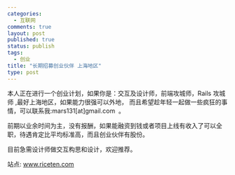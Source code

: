 ```yaml
--- 
categories: 
  - 互联网
comments: true
layout: post
published: true
status: publish
tags: 
  - 创业
title: "长期招募创业伙伴 上海地区"
type: post
---
```

本人正在进行一个创业计划，如果你是：交互及设计师，前端攻城师，Rails 攻城师 ,最好上海地区，如果能力很强可以外地， 而且希望趁年轻一起做一些疯狂的事情，可以联系我:mars131[at]gmail.com  。

前期以业余时间为主，没有报酬，如果能融资到钱或者项目上线有收入了可以全职，待遇肯定比平均标准高，而且创业伙伴有股份。

目前急需设计师做交互构思和设计，欢迎推荐。

站点: <a title="米十网" href="http://www.riceten.com">www.riceten.com</a>
